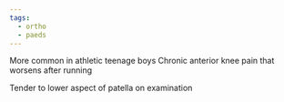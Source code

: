 ```yaml
---
tags:
  - ortho
  - paeds
---
```

More common in athletic teenage boys
Chronic anterior knee pain that worsens after running

Tender to lower aspect of patella on examination